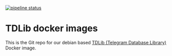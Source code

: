 [![pipeline status](https://gitlab.com/shitposting/tdlib/badges/master/pipeline.svg)](https://gitlab.com/shitposting/tdlib/-/commits/master)
# TDLib docker images
This is the Git repo for our debian based [TDLib (Telegram Database Library)](https://github.com/tdlib/td) Docker image. 